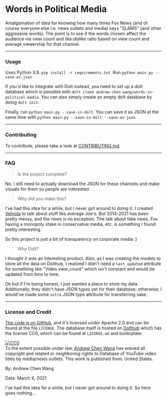 # Words in Political Media

Amalgamation of data for knowing how many times Fox News (and of course everyone else 
i.e. news outlets and media) says "SLAMS" (and other aggressive words). The point is to
see if the words chosen affect the audience via view count and like:dislike ratio based
on view count and average viewership for that channel.

---
### Usage

Uses Python 3.9. `pip install -r requirements.txt`.
Run `python main.py --save-as-json`

If you'd like to integrate with Dolt instead, you need to set up
a dolt database which is possible with 
`dolt clone andrew-chen-wang/words-in-political-media`. You can also
simply create an empty dolt database by doing `dolt init`.

Finally, run `python main.py --save-in-dolt`. You can save it as JSON
at the same time with `python main.py --save-in-dolt --save-as-json`.

---
### Contributing

To contribute, please take a look at [CONTRIBUTING.md](https://github.com/Andrew-Chen-Wang/words-in-political-media/blob/main/CONTRIBUTING.md).

---
### FAQ

> Is the project complete?

No. I still need to actually download the JSON for these
channels and make visuals for them so people are interested.

> Why did you make this?

I've had this idea for a while, but I never got around to doing it. I created 
[Velnota](https://velnota.com/) to talk about stuff like average Joe's. But 2014-2021
has been pretty messy, and the news is no exception. The talk about fake news,
Fox having a monopoly stake in conservative media, etc. is something I found pretty
interesting.

So this project is just a bit of transparency on corporate media :)

> Why Dolt?

I thought it was an interesting product. Also, as I was creating
the models to store all the data on Dolthub, I realized I didn't
need a `last_updated` attribute for something like "Video.view_count"
which isn't constant and would be updated from time to time.

Ok but if I'm being honest, I just wanted a place to store my data.
Additionally, they didn't have JSON types yet for their database; otherwise,
I would've made some `extra` JSON type attribute for transferring sake.

---
### License and Credit

[The code is on GitHub](https://github.com/Andrew-Chen-Wang/words-in-political-media),
and it's licensed under Apache 2.0 and can be found at the file `LICENSE`.
The database itself is hosted on
[Dolthub](https://www.dolthub.com/repositories/andrew-chen-wang/words-in-political-media)
which has the license CC0, which can be found at `LICENSE.md` and boilerplate:

[![CC0](http://i.creativecommons.org/p/zero/1.0/88x31.png)](http://creativecommons.org/publicdomain/zero/1.0/)   
To the extent possible under law, 
[Andrew Chen Wang](https://github.com/Andrew-Chen-Wang/words-in-political-media/) 
has waived all copyright and related or neighboring rights to Database of YouTube 
video titles by media/news outlets. This work is published from: United States.

By: Andrew Chen Wang

Date: March 4, 2021

I've had this idea for a while, but I never got around to doing it.
So here goes nothing...

